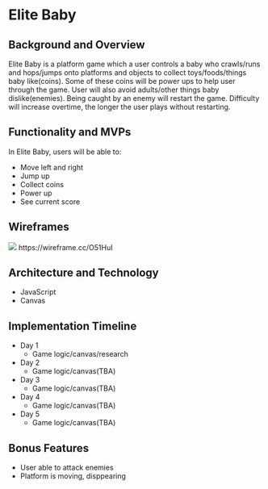 # Elite Baby 

## Background and Overview
Elite Baby is a platform game which a user controls a baby who crawls/runs and hops/jumps onto platforms and objects to collect toys/foods/things baby like(coins). Some of these coins will be power ups to help user through the game. User will also avoid adults/other things baby dislike(enemies). Being caught by an enemy will restart the game.
Difficulty will increase overtime, the longer the user plays without restarting. 

## Functionality and MVPs 

In Elite Baby, users will be able to:
  - Move left and right
  - Jump up 
  - Collect coins
  - Power up
  - See current score

## Wireframes 

<img src="https://user-images.githubusercontent.com/50147749/75635796-e2914b80-5be6-11ea-9064-05eb56cad8cd.png">
https://wireframe.cc/O51HuI

## Architecture and Technology
- JavaScript
- Canvas

## Implementation Timeline 

- Day 1
    - Game logic/canvas/research
- Day 2
    - Game logic/canvas(TBA)
- Day 3
    - Game logic/canvas(TBA)
- Day 4
    - Game logic/canvas(TBA)
- Day 5
    - Game logic/canvas(TBA)

## Bonus Features

- User able to attack enemies
- Platform is moving, disppearing
